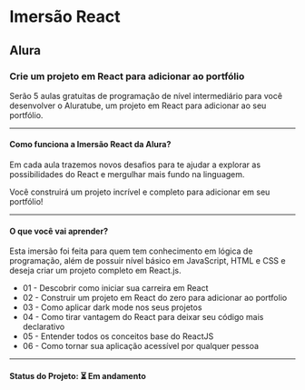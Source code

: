 <h1>Imersão React</h1>
<h2>Alura</h2>

<h3>Crie um projeto em React para adicionar ao portfólio</h3>

<p>Serão 5 aulas gratuitas de programação de nível intermediário para você desenvolver o Aluratube, um projeto em React para adicionar ao seu portfólio.</p>

<hr>

<h4>Como funciona a Imersão React da Alura?</h4>

<p>Em cada aula trazemos novos desafios para te ajudar a explorar as possibilidades do React e mergulhar mais fundo na linguagem.</p>

<p>Você construirá um projeto incrível e completo para adicionar em seu portfólio!</p>

<hr>

<h4>O que você vai aprender?</h4>

<p>Esta imersão foi feita para quem tem conhecimento em lógica de programação, além de possuir nível básico em JavaScript, HTML e CSS e deseja criar um projeto completo em React.js.</p>

<ul>
  <li>01 - Descobrir como iniciar sua carreira em React</li>
  <li>02 - Construir um projeto em React do zero para adicionar ao portfolio</li>
  <li>03 - Como aplicar dark mode nos seus projetos</li>
  <li>04 - Como tirar vantagem do React para deixar seu código mais declarativo</li>
  <li>05 - Entender todos os conceitos base do ReactJS</li>
  <li>06 - Como tornar sua aplicação acessível por qualquer pessoa</li>
</ul>

<hr>

<h4><b>Status do Projeto:</b> ⏳ Em andamento</h4>